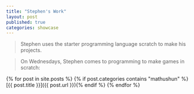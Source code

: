 ```yaml
---
title: "Stephen's Work"
layout: post
published: true
categories: showcase
---
```


> Stephen uses the starter programming language scratch to make his projects.

> On Wednesdays, Stephen comes to programming to make games in scratch:

{% for post in site.posts %}
{% if post.categories contains "mathushun" %}[{{ post.title }}]({{ post.url }}){% endif %}
{% endfor %}

